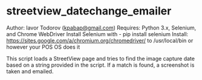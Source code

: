 # streetview_datechange_emailer

Author: Iavor Todorov (kpabap@gmail.com)
Requires: Python 3.x, Selenium, and Chrome WebDriver
Install Selenium with - pip install selenium
Install: https://sites.google.com/a/chromium.org/chromedriver/ to /usr/local/bin or however your POS OS does it

This script loads a StreetView page and tries to find the image capture date based on a string provided in the script. 
If a match is found, a screenshot is taken and emailed.

